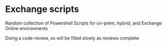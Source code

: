 # Exchange scripts

Random collection of Powershell Scripts for on-prem, hybrid, and Exchange Online environments

Doing a code-review, so will be filled slowly as reviews complete
